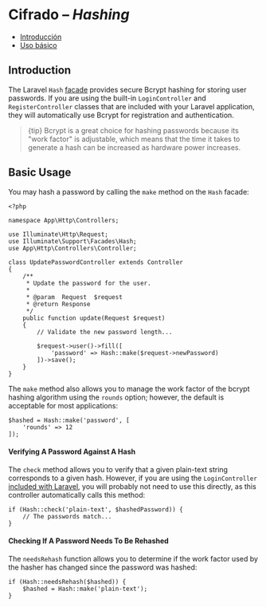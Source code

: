 # Cifrado – *Hashing*

- [Introducción](#introduction)
- [Uso básico](#basic-usage)

<a name="introduction"></a>

## Introduction

The Laravel `Hash` [facade](/docs/{{version}}/facades) provides secure Bcrypt hashing for storing user passwords. If you are using the built-in `LoginController` and `RegisterController` classes that are included with your Laravel application, they will automatically use Bcrypt for registration and authentication.

> {tip} Bcrypt is a great choice for hashing passwords because its "work factor" is adjustable, which means that the time it takes to generate a hash can be increased as hardware power increases.

<a name="basic-usage"></a>

## Basic Usage

You may hash a password by calling the `make` method on the `Hash` facade:

    <?php
    
    namespace App\Http\Controllers;
    
    use Illuminate\Http\Request;
    use Illuminate\Support\Facades\Hash;
    use App\Http\Controllers\Controller;
    
    class UpdatePasswordController extends Controller
    {
        /**
         * Update the password for the user.
         *
         * @param  Request  $request
         * @return Response
         */
        public function update(Request $request)
        {
            // Validate the new password length...
    
            $request->user()->fill([
                'password' => Hash::make($request->newPassword)
            ])->save();
        }
    }
    

The `make` method also allows you to manage the work factor of the bcrypt hashing algorithm using the `rounds` option; however, the default is acceptable for most applications:

    $hashed = Hash::make('password', [
        'rounds' => 12
    ]);
    

#### Verifying A Password Against A Hash

The `check` method allows you to verify that a given plain-text string corresponds to a given hash. However, if you are using the `LoginController` [included with Laravel](/docs/{{version}}/authentication), you will probably not need to use this directly, as this controller automatically calls this method:

    if (Hash::check('plain-text', $hashedPassword)) {
        // The passwords match...
    }
    

#### Checking If A Password Needs To Be Rehashed

The `needsRehash` function allows you to determine if the work factor used by the hasher has changed since the password was hashed:

    if (Hash::needsRehash($hashed)) {
        $hashed = Hash::make('plain-text');
    }